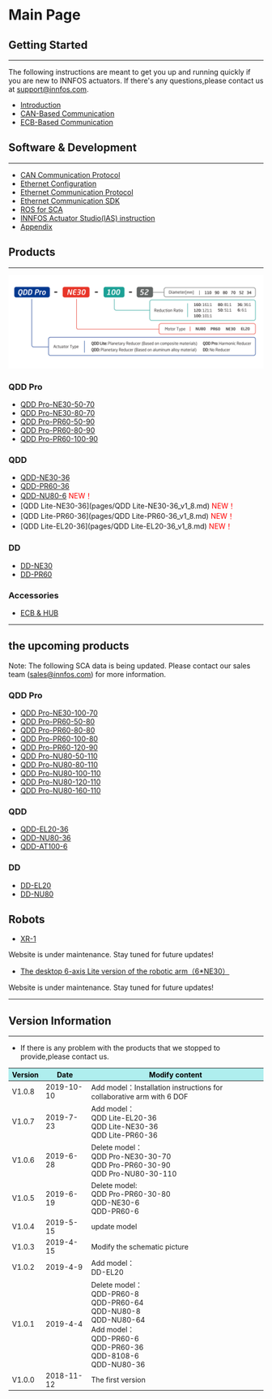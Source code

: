 Main Page
=====


##  Getting Started
--------
The following instructions are meant to get you up and running quickly if you are new to INNFOS actuators. 
If there's any questions,please contact us at support@innfos.com.

  * [Introduction](pages/introduction.md)
  * [CAN-Based Communication](pages/CAN_Based_Connection.md)
  * [ECB-Based Communication](pages/ECB_Based_Communication.md)



##  Software & Development
------------

  * [CAN Communication Protocol](pages/CAN_Communication_Protocol.md)
  * [Ethernet Configuration](pages/Ethernet_Configuration.md)
  * [Ethernet Communication Protocol](pages/Ethernet_Communication_Protocol.md)
  * [Ethernet Communication SDK](pages/Ethernet_Communication_SDK.md)
  * [ROS for SCA](pages/actuatorcontroller_ros.md)
  * [INNFOS Actuator Studio(IAS) instruction](pages/INNFOS_Actuator_Studio_IAS_instruction.md)
  * [Appendix](pages/appendix.md)
  
 
  [ipChanged]: <https://github.com/innfos/ipChangeTool/blob/master/README.md>

##  Products
-----------------
![sca](../en/img/sca-type_190722.png "sca")


### QDD Pro
  * [QDD Pro-NE30-50-70](pages/QDDPro-NE30-50-70_v2_2.md)
  * [QDD Pro-NE30-80-70](pages/QDDPro-NE30-80-70_v2_2.md)
  * [QDD Pro-PR60-50-90](pages/QDDPro-PR60-50-90_v2_2.md)
  * [QDD Pro-PR60-80-90](pages/QDDPro-PR60-80-90_v2_2.md)
  * [QDD Pro-PR60-100-90](pages/QDDPro-PR60-100-90_v2_2.md)




### QDD
  * [QDD-NE30-36](pages/QDD-NE30-36_v2_3.md)
  * [QDD-PR60-36](pages/QDD-PR60-36_v2_3.md)
  * [QDD-NU80-6](pages/QDD-NU80-6_v3_3.md)   <span style="color:red"> NEW！</span>
  * [QDD Lite-NE30-36](pages/QDD Lite-NE30-36_v1_8.md) <span style="color:red"> NEW！</span>
  * [QDD Lite-PR60-36](pages/QDD Lite-PR60-36_v1_8.md) <span style="color:red"> NEW！</span>
  * [QDD Lite-EL20-36](pages/QDD Lite-EL20-36_v1_8.md) <span style="color:red"> NEW！</span>

### DD
  * [DD-NE30](pages/DD-NE30_v2_2.md)
  * [DD-PR60](pages/DD-PR60_v2_2.md)
  

  
### Accessories
  * [ECB & HUB](pages/ECB&HUB_v2_2.md)
  
----  

## the upcoming products

Note: The following SCA data is being updated. Please contact our sales team (sales@innfos.com) for more information.

### QDD Pro
  * [QDD Pro-NE30-100-70](pages/QDDPro-NE30-100-70_v2_2.md)
  * [QDD Pro-PR60-50-80](pages/QDDPro-PR60-50-80_v2_2.md)
  * [QDD Pro-PR60-80-80](pages/QDDPro-PR60-80-80_v2_2.md)
  * [QDD Pro-PR60-100-80](pages/QDDPro-PR60-100-80_v2_2.md)
  * [QDD Pro-PR60-120-90](pages/QDDPro-PR60-120-90_v2_2.md)
  * [QDD Pro-NU80-50-110](pages/QDDPro-NU80-50-110_v2_2.md)
  * [QDD Pro-NU80-80-110](pages/QDDPro-NU80-80-110_v2_2.md)
  * [QDD Pro-NU80-100-110](pages/QDDPro-NU80-100-110_v2_2.md)
  * [QDD Pro-NU80-120-110](pages/QDDPro-NU80-120-110_v2_2.md)
  * [QDD Pro-NU80-160-110](pages/QDDPro-NU80-160-110_v2_2.md)


### QDD
  * [QDD-EL20-36](pages/QDD-EL20-36_v2_3.md)
  * [QDD-NU80-36](pages/QDD-NU80-36_v2_2.md)
  * [QDD-AT100-6](pages/QDD-AT100-6_v1_0.md)
  


### DD
  * [DD-EL20](pages/DD-EL20_v2_3.md)
  * [DD-NU80](pages/DD-NU80.md)
  
## Robots
* [XR-1 ](https://www.mdeditor.com/)

Website is under maintenance. Stay tuned for future updates!

* [The desktop 6-axis Lite version of the robotic arm（6*NE30）](pages/The_desktop_6-axis_Lite_version_of_the_robotic_arm（6*NE30）v1_0.md)

Website is under maintenance. Stay tuned for future updates!

- - - -

##  Version Information
----------------------

  * If there is any problem with the products that we stopped to provide,please contact us.

<table class="tableizer-table"><thead><tr class="tableizer-firstrow" style="background: PaleTurquoise; color: black;width:500px"><th>Version</th><th>Date</th><th>Modify content</th></tr></thead><tbody><tr><td>V1.0.8</td><td>2019-10-10</td><td>Add model：Installation instructions for collaborative arm with 6 DOF</td></tr><tr><td>V1.0.7</td><td>2019-7-23</td><td>Add model：<br>QDD Lite-EL20-36<br>QDD Lite-NE30-36<br>QDD Lite-PR60-36</td></tr><tr><td>V1.0.6</td><td>2019-6-28</td><td>Delete model：<br>QDD Pro-NE30-30-70<br>QDD Pro-PR60-30-90<br>QDD Pro-NU80-30-110</td></tr><tr><td>V1.0.5</td><td>2019-6-19</td><td>Delete model:<br>QDD Pro-PR60-30-80<br>QDD-NE30-6<br>QDD-PR60-6</td></tr><tr><td>V1.0.4</td><td>2019-5-15</td><td>update model</td></tr><tr><td>V1.0.3</td><td>2019-4-15</td><td>Modify the schematic picture</td></tr><tr><td>V1.0.2</td><td>2019-4-9</td><td>Add model：<br>DD-EL20</td></tr><tr><td>V1.0.1</td><td>2019-4-4</td><td>Delete model：<br>QDD-PR60-8<br>QDD-PR60-64 <br>QDD-NU80-8 <br>QDD-NU80-64<br>Add model：<br>QDD-PR60-6 <br>QDD-PR60-36 <br>QDD-8108-6 <br>QDD-NU80-36</td></tr><tr><td>V1.0.0</td><td>2018-11-12</td><td>The first version</td></tr></tbody></table>
